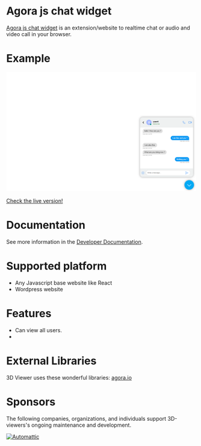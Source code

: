 # Agora js chat widget

[Agora js chat widget](https://studio-23-xyz.github.io/agora-js-chat-widget/) is an extension/website to realtime chat or audio and video call in your browser.

# Example

![This is an image](https://github.com/Studio-23-xyz/agora-js-chat-widget/raw/master/chatDemo.PNG)

[Check the live version!](https://studio-23-xyz.github.io/agora-js-chat-widget)

# Documentation

See more information in the [Developer Documentation](https://github.com/Studio-23-xyz/agora-js-chat-widget/wiki).

# Supported platform

- Any Javascript base website like React
- Wordpress website

# Features

- Can view all users.
-

# External Libraries

3D Viewer uses these wonderful libraries: [agora.io](https://www.agora.io)

# Sponsors

The following companies, organizations, and individuals support 3D-viewers's ongoing maintenance and development.

<p><a href="https://brainstation-23.com/"><img src="https://brainstation-23.com/wp-content/uploads/2019/02/BS-Logo-Blue_Hr.svg" alt="Automattic" height="undefined"></a></p>
